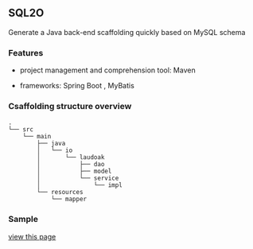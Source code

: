 ## SQL2O

Generate a Java back-end scaffolding quickly based on MySQL schema

### Features

 - project management and comprehension tool: Maven

 - frameworks: Spring Boot , MyBatis

### Csaffolding structure overview 

```
.
└── src
    └── main
        ├── java
        │   └── io
        │       └── laudoak
        │           ├── dao
        │           ├── model
        │           └── service
        │               └── impl
        └── resources
            └── mapper
```

### Sample

[view this page](SAMPLE.md)

